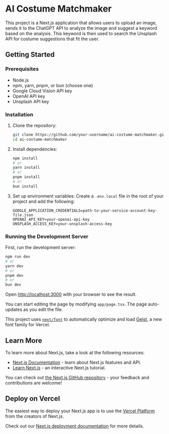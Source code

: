 # AI Costume Matchmaker

This project is a Next.js application that allows users to upload an image, sends it to the ChatGPT API to analyze the image and suggest a keyword based on the analysis. This keyword is then used to search the Unsplash API for costume suggestions that fit the user.

## Getting Started

### Prerequisites

- Node.js
- npm, yarn, pnpm, or bun (choose one)
- Google Cloud Vision API key
- OpenAI API key
- Unsplash API key

### Installation

1. Clone the repository:

   ```bash
   git clone https://github.com/your-username/ai-costume-matchmaker.git
   cd ai-costume-matchmaker
   ```

2. Install dependencies:

   ```bash
   npm install
   # or
   yarn install
   # or
   pnpm install
   # or
   bun install
   ```

3. Set up environment variables:
   Create a `.env.local` file in the root of your project and add the following:

   ```env
   GOOGLE_APPLICATION_CREDENTIALS=path-to-your-service-account-key-file.json
   OPENAI_API_KEY=your-openai-api-key
   UNSPLASH_ACCESS_KEY=your-unsplash-access-key
   ```

### Running the Development Server

First, run the development server:

```bash
npm run dev
# or
yarn dev
# or
pnpm dev
# or
bun dev
```

Open [http://localhost:3000](http://localhost:3000) with your browser to see the result.

You can start editing the page by modifying `app/page.tsx`. The page auto-updates as you edit the file.

This project uses [`next/font`](https://nextjs.org/docs/app/building-your-application/optimizing/fonts) to automatically optimize and load [Geist](https://vercel.com/font), a new font family for Vercel.

## Learn More

To learn more about Next.js, take a look at the following resources:

- [Next.js Documentation](https://nextjs.org/docs) - learn about Next.js features and API.
- [Learn Next.js](https://nextjs.org/learn) - an interactive Next.js tutorial.

You can check out [the Next.js GitHub repository](https://github.com/vercel/next.js) - your feedback and contributions are welcome!

## Deploy on Vercel

The easiest way to deploy your Next.js app is to use the [Vercel Platform](https://vercel.com/new?utm_medium=default-template&filter=next.js&utm_source=create-next-app&utm_campaign=create-next-app-readme) from the creators of Next.js.

Check out our [Next.js deployment documentation](https://nextjs.org/docs/app/building-your-application/deploying) for more details.
